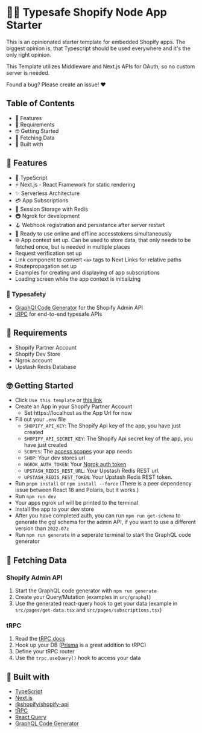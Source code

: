 # 🚀🚀 Typesafe Shopify Node App Starter

This is an opinionated starter template for embedded Shopify apps. The biggest opinion is, that Typescript should be used everywhere and it's the only right opinion.

This Template utilizes Middleware and Next.js APIs for OAuth, so no custom server is needed.

Found a bug? Please create an issue! ❤️

## Table of Contents

- 🤩 Features
- 👀 Requirements
- 🤓 Getting Started
- 🎣 Fetching Data
- 🧰 Built with

## 🤩 Features

- 📝 TypeScript
- ⚡ Next.js - React Framework for static rendering
- ✨ Serverless Architecture
- 💳 App Subscriptions
- 💾 Session Storage with Redis
- 🚇 Ngrok for development
- 🪝 Webhook registration and persistance after server restart
- 🔑 Ready to use online and offline accesstokens simultaneously
- 🌐 App context set up. Can be used to store data, that only needs to be fetched once, but is needed in multiple places
- Request verification set up
- Link component to convert `<a>` tags to Next Links for relative paths
- Routepropagation set up
- Examples for creating and displaying of app subscriptions
- Loading screen while the app context is initializing


### 🦺 Typesafety

- [GraphQl Code Generator](https://www.graphql-code-generator.com) for the Shopify Admin API
- [tRPC](https://trpc.io) for end-to-end typesafe APIs

## 👀 Requirements

- Shopify Partner Account
- Shopify Dev Store
- Ngrok account
- Upstash Redis Database

## 🤓 Getting Started

- Click `Use this template` or [this link](https://github.com/carstenlebek/next-shopify-app/generate)
- Create an App in your Shopify Partner Account
  - Set https://localhost as the App Url for now
- Fill out your `.env` file
  - `SHOPIFY_API_KEY`: The Shopify Api key of the app, you have just created
  - `SHOPIFY_API_SECRET_KEY`: The Shopify Api secret key of the app, you have just created
  - `SCOPES`: The [access scopes](https://shopify.dev/api/usage/access-scopes) your app needs
  - `SHOP`: Your dev stores url
  - `NGROK_AUTH_TOKEN`: Your [Ngrok auth token](https://dashboard.ngrok.com/get-started/your-authtoken)
  - `UPSTASH_REDIS_REST_URL`: Your Upstash Redis REST url.
  - `UPSTASH_REDIS_REST_TOKEN`: Your Upstash Redis REST token.
- Run `pnpm install` or `npm install --force` (There is a peer dependency issue between React 18 and Polaris, but it works.)
- Run `npm run dev`
- Your apps ngrok url will be printed to the terminal
- Install the app to your dev store
- After you have completed auth, you can run `npm run get-schema` to generate the gql schema for the admin API, if you want to use a different version than `2022-07z`
- Run `npm run generate` in a seperate terminal to start the GraphQL code generator

## 🎣 Fetching Data

### Shopify Admin API

1. Start the GraphQL code generator with `npm run generate`
2. Create your Query/Mutation (examples in `src/graphql`)
3. Use the generated react-query hook to get your data (example in `src/pages/get-data.tsx` and `src/pages/subscriptions.tsx`)

### tRPC

1. Read the [tRPC docs](https://trpc.io/docs)
2. Hook up your DB ([Prisma](https://www.prisma.io) is a great addition to tRPC)
3. Define your tRPC router
4. Use the `trpc.useQuery()` hook to access your data

## 🧰 Built with

- [TypeScript](https://www.typescriptlang.org)
- [Next.js](https://nextjs.org/)
- [@shopify/shopify-api](https://github.com/Shopify/shopify-node-api)
- [tRPC](https://trpc.io)
- [React Query](https://react-query.tanstack.com)
- [GraphQL Code Generator](https://www.graphql-code-generator.com)
